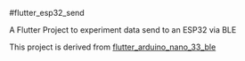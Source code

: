 #flutter_esp32_send

A Flutter Project to experiment data send to an ESP32 via BLE
 

This project is derived from [flutter_arduino_nano_33_ble](https://github.com/antigones/flutter_arduino_nano_33_ble)

 